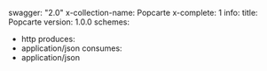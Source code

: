 swagger: "2.0"
x-collection-name: Popcarte
x-complete: 1
info:
  title: Popcarte
  version: 1.0.0
schemes:
- http
produces:
- application/json
consumes:
- application/json